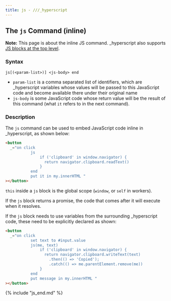 ```yaml
---
title: js - ///_hyperscript
---
```


## The `js` Command (inline)

**Note:** This page is about the inline JS command. \_hyperscript also supports [JS blocks at the top level](/features/js/).

### Syntax

`js[(<param-list>)] <js-body> end`

- `param-list` is a comma separated list of identifiers, which are \_hyperscript variables whose values will be passed to this JavaScript code and become available there under their original name
- `js-body` is some JavaScript code whose return value will be the result of this command (what `it` refers to in the next command).

### Description

The `js` command can be used to embed JavaScript code inline in \_hyperscript, as shown below:

```html
<button
  _="on click
           js
               if ('clipboard' in window.navigator) {
               	 return navigator.clipboard.readText()
               }
           end
           put it in my.innerHTML "
></button>
```

`this` inside a `js` block is the global scope (`window`, or `self` in workers).

If the `js` block returns a promise, the code that comes after it will execute when it resolves.

If the `js` block needs to use variables from the surrounding \_hyperscript code, these need to be explicitly declared as shown:

```html
<button
  _="on click
           set text to #input.value
           js(me, text)
               if ('clipboard' in window.navigator) {
               	 return navigator.clipboard.writeText(text)
               	   .then(() => 'Copied');
               	   .catch(() => me.parentElement.remove(me))
               }
           end
           put message in my.innerHTML "
></button>
```

{% include "js_end.md" %}
